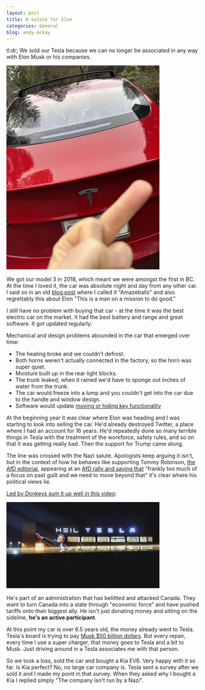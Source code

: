 ```yaml
---
layout: post
title: A salute for Elon
categories: General
blog: andy-mckay
---
```


tl:dr; We sold our Tesla because we can no longer be associated in any way with Elon Musk or his companies.

<img src="/files/tesla-salute.jpg" width="400px">

We got our model 3 in 2018, which meant we were amongst the first in BC. At the time I loved it, the car was absolute night and day from any other car. I said so in an old [blog post](https://mckay.pub/2018-07-25-tesla/) where I called it "Amazeballs" and also regrettably this about Elon "This is a man on a mission to do good."

I still have no problem with buying that car - at the time it was the best electric car on the market. It had the best battery and range and great software. It got updated regularly.

Mechanical and design problems abounded in the car that emerged over time: 

* The heating broke and we couldn't defrost. 
* Both horns weren't actually connected in the factory, so the horn was super quiet. 
* Moisture built up in the rear light blocks. 
* The trunk leaked, when it rained we'd have to sponge out inches of water from the trunk. 
* The car would freeze into a lump and you couldn't get into the car due to the handle and window design.
* Software would update [moving or hiding key functionality](https://mckay.pub/2022-01-08-how-tesla-is-trying-to-kill-you/)

At the beginning year it was clear where Elon was heading and I was starting to look into selling the car. He'd already destroyed Twitter, a place where I had an account for 16 years. He'd repeatedly done so many terrible things in Tesla with the treatment of the workforce, safety rules, and so on that it was getting really bad. Then the support for Trump came along.

The line was crossed with the Nazi salute. Apologists keep arguing it isn't, but in the context of how he behaves like supporting Tommy Robinson, [the AfD editorial](https://www.theguardian.com/world/2024/dec/28/elon-musk-germany-afd-party), appearing at an [AfD rally and saying that](https://www.npr.org/2025/01/27/nx-s1-5276084/elon-musk-german-far-right-afd-holocaust) "frankly too much of a focus on past guilt and we need to move beyond that" it's clear where his political views lie.

[Led by Donkeys sum it up well in this video](https://www.youtube.com/watch?v=NjWl_RNDMSA):

<img src="/files/heiltesla-1024x576-1398596338.jpg" width="400px">

He's part of an administration that has belittled and attacked Canada. They want to turn Canada into a state through "economic force" and have pushed tariffs onto their biggest ally. He isn't just donating money and sitting on the sideline, **he's an active participant**.

At this point my car is over 6.5 years old, the money already went to Tesla. Tesla's board is trying to pay [Musk $50 billion dollars](https://www.forbes.com/sites/roberthart/2024/06/13/heres-whats-next-after-musk-claims-tesla-shareholders-approve-massive-pay-package/). But every repair, every time I use a super charger, that money goes to Tesla and a bit to Musk. Just driving around in a Tesla associates me with that person.

So we took a loss, sold the car and bought a Kia EV6. Very happy with it so far. Is Kia perfect? No, no  large car company is. Tesla sent a survey after we sold it and I made my point in that survey. When they asked why I bought a Kia I replied simply "The company isn't run by a Nazi".